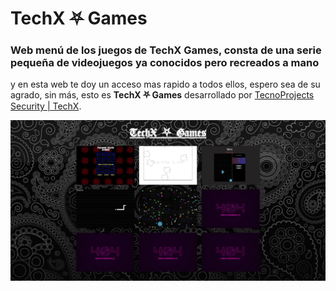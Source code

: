 # <a href="https://techx-games.ulisescamacho.repl.co" tarjet="_blank" style="text-decoration: none;">TechX ⛧ Games</a>

### Web menú de los juegos de TechX Games, consta de una serie pequeña de videojuegos ya conocidos pero recreados a mano
y en esta web te doy un acceso mas rapido a todos ellos, espero sea de su agrado, sin más, esto es <b>TechX ⛧ Games</b>
desarrollado por <a href="">TecnoProjects Security | TechX</a>.

<img src="./images/web-cap.jpeg">

